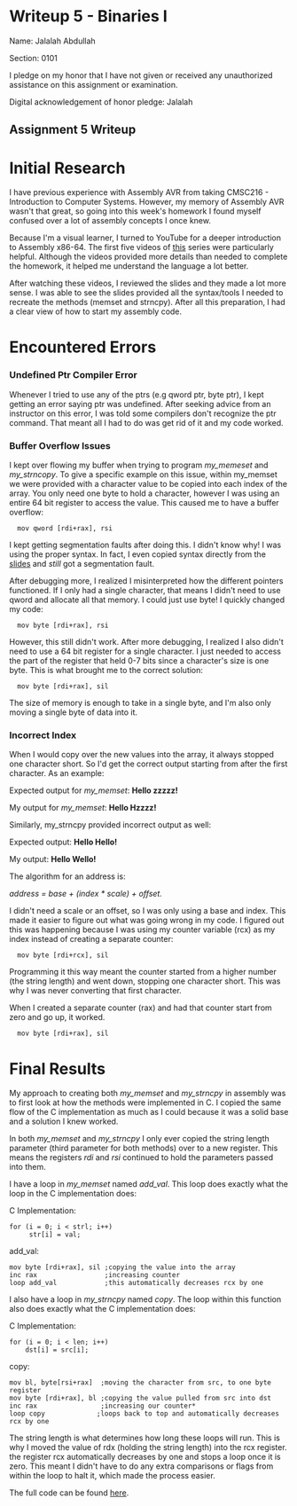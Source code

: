 Writeup 5 - Binaries I
======

Name: Jalalah Abdullah

Section: 0101

I pledge on my honor that I have not given or received any unauthorized assistance on this assignment or examination.

Digital acknowledgement of honor pledge: Jalalah

## Assignment 5 Writeup


# Initial Research

I have previous experience with Assembly AVR from taking CMSC216 - Introduction to Computer Systems. However, my memory of Assembly AVR wasn't that great, so going into this week's homework I found myself confused over a lot of assembly concepts I once knew. 

Because I'm a visual learner, I turned to YouTube for a deeper introduction to Assembly x86-64. The first five videos of [this](https://www.youtube.com/watch?v=VQAKkuLL31g&list=PLetF-YjXm-sCH6FrTz4AQhfH6INDQvQSn) series were particularly helpful. Although the videos provided more details than needed to complete the homework, it helped me understand the language a lot better.

After watching these videos, I reviewed the slides and they made a lot more sense. I was able to see the slides provided all the syntax/tools I needed to recreate the methods (memset and strncpy). After all this preparation, I had a clear view of how to start my assembly code.

# Encountered Errors

### Undefined Ptr Compiler Error

Whenever I tried to use any of the ptrs (e.g qword ptr, byte ptr), I kept getting an error saying ptr was undefined. After seeking advice from an instructor on this error, I was told some compilers don't recognize the ptr command. That meant all I had to do was get rid of it and my code worked. 

### Buffer Overflow Issues

I kept over flowing my buffer when trying to program *my_memeset* and *my_strncopy*. To give a specific example on this issue, within my_memset we were provided with a character value to be copied into each index of the array. You only need one byte to hold a character, however I was using an entire 64 bit register to access the value. This caused me to have a buffer overflow:

      mov qword [rdi+rax], rsi

I kept getting segmentation faults after doing this. I didn't know why! I was using the proper syntax. In fact, I even copied syntax directly from the [slides](https://github.com/jalalah/389Rfall18/blob/master/week/5/Binaries%20I.pdf) and *still* got a segmentation fault. 

After debugging more, I realized I misinterpreted how the different pointers functioned. If I only had a single character, that means I didn't need to use qword and allocate all that memory. I could just use byte! I quickly changed my code:

      mov byte [rdi+rax], rsi

However, this still didn't work. After more debugging, I realized I also didn't need to use a 64 bit register for a single character. I just needed to access the part of the register that held 0-7 bits since a character's size is one byte. This is what brought me to the correct solution: 

      mov byte [rdi+rax], sil

The size of memory is enough to take in a single byte, and I'm also only moving a single byte of data into it.  

### Incorrect Index 

When I would copy over the new values into the array, it always stopped one character short. So I'd get the correct output starting from after the first character. As an example:

Expected output for *my_memset*: **Hello zzzzz!**

My output for *my_memset*: **Hello Hzzzz!**

Similarly, my_strncpy provided incorrect output as well:

Expected output: **Hello Hello!**

My output: **Hello Wello!**

The algorithm  for an address is: 

*address = base + (index * scale) + offset.*

I didn't need a scale or an offset, so I was only using a base and index. This made it easier to figure out what was going wrong in my code. I figured out this was happening because I was using my counter variable (rcx) as my index instead of creating a separate counter:

      mov byte [rdi+rcx], sil

Programming it this way meant the counter started from a higher number (the string length) and went down, stopping one character short. This was why I was never converting that first character.

When I created a separate counter (rax) and had that counter start from zero and go up, it worked. 

      mov byte [rdi+rax], sil

# Final Results 

My approach to creating both *my_memset* and *my_strncpy* in assembly was to first look at how the methods were implemented in C. I copied the same flow of the C implementation as much as I could because it was a solid base and a solution I knew worked. 

In both *my_memset* and *my_strncpy* I only ever copied the string length parameter (third parameter for both methods) over to a new register. This means the registers *rdi* and *rsi* continued to hold the parameters passed into them.

I have a loop in *my_memset* named *add_val*. This loop does exactly what the loop in the C implementation does:

C Implementation:

    for (i = 0; i < strl; i++)
         str[i] = val;
    
add_val:

    mov byte [rdi+rax], sil ;copying the value into the array
    inc rax                 ;increasing counter
    loop add_val            ;this automatically decreases rcx by one
    
I also have a loop in *my_strncpy* named *copy*. The loop within this function also does exactly what the C implementation does: 

C Implementation:

    for (i = 0; i < len; i++)
        dst[i] = src[i];
    
copy:

    mov bl, byte[rsi+rax]  ;moving the character from src, to one byte register
    mov byte [rdi+rax], bl ;copying the value pulled from src into dst
    inc rax                ;increasing our counter*
    loop copy      	      ;loops back to top and automatically decreases rcx by one
    
    
The string length is what determines how long these loops will run. This is why I moved the value of rdx (holding the string length) into the rcx register. the register rcx automatically decreases by one and stops a loop once it is zero. This meant I didn't have to do any extra comparisons or flags from within the loop to halt it, which made the process easier. 

The full code can be found [here](https://github.com/jalalah/389Rfall18/blob/master/week/5/myfuncs.S).
